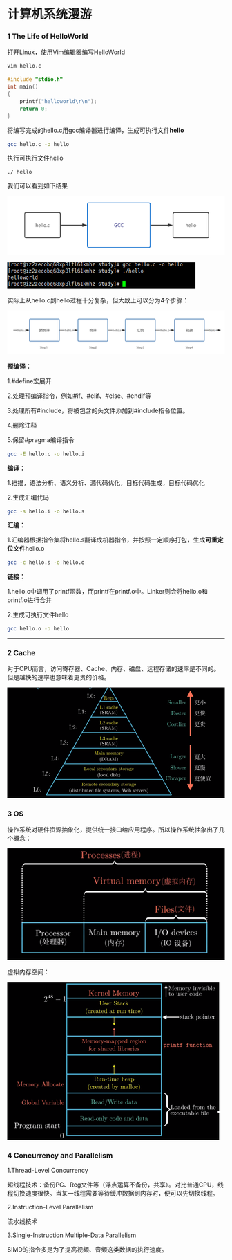 # 计算机系统漫游

### 1 The Life of HelloWorld

打开Linux，使用Vim编辑器编写HelloWorld

```bash
vim hello.c
```

```c
#include "stdio.h"
int main()
{
    printf("helloworld\r\n");
    return 0;
}
```

将编写完成的hello.c用gcc编译器进行编译，生成可执行文件**hello**

```bash
gcc hello.c -o hello
```

执行可执行文件hello

```shell
./ hello
```

我们可以看到如下结果

![1621143137679](图库/1621143137679.png)

![1621142844555](图库/1621142844555.png)

实际上从hello.c到hello过程十分复杂，但大致上可以分为4个步骤：

![1621143557255](图库/1621143557255.png)

**预编译：**

1.#define宏展开

2.处理预编译指令，例如#if、#elif、#else、#endif等

3.处理所有#include，将被包含的头文件添加到#include指令位置。

4.删除注释

5.保留#pragma编译指令

```bash
gcc -E hello.c -o hello.i
```

**编译：**

1.扫描，语法分析、语义分析、源代码优化，目标代码生成，目标代码优化

2.生成汇编代码

```bash
gcc -s hello.i -o hello.s
```

**汇编：**

1.汇编器根据指令集将hello.s翻译成机器指令，并按照一定顺序打包，生成**可重定位文件**hello.o

```bash
gcc -c hello.s -o hello.o
```

**链接：**

1.hello.c中调用了printf函数，而printf在printf.o中。Linker则会将hello.o和printf.o进行合并

2.生成可执行文件hello

```bash
gcc hello.o -o hello
```

***

### 2 Cache

对于CPU而言，访问寄存器、Cache、内存、磁盘、远程存储的速率是不同的。但是越快的速率也意味着更贵的价格。

![1621146869186](图库/1621146869186.png)

### 3 OS

操作系统对硬件资源抽象化，提供统一接口给应用程序。所以操作系统抽象出了几个概念：

![1621149681388](图库/1621149681388.png)

虚拟内存空间：

![1621149865499](图库/1621149865499.png)

### 4 Concurrency and Parallelism

1.Thread-Level Concurrency

超线程技术：备份PC、Reg文件等（浮点运算不备份，共享）。对比普通CPU，线程切换速度很快。当某一线程需要等待缓冲数据到内存时，便可以先切换线程。

2.Instruction-Level Parallelism

流水线技术

3.Single-Instruction Multiple-Data Parallelism

SIMD的指令多是为了提高视频、音频这类数据的执行速度。
